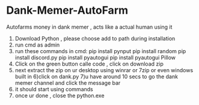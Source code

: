 # Dank-Memer-AutoFarm
Autofarms money in dank memer , acts like a actual human using it

1) Download Python , please choose add to path during installation
2) run cmd as admin
3) run these commands in cmd:
   pip install pynput 
   pip install random 
   pip install discord.py
   pip install pyautogui
   pip install pyautogui Pillow
4) Click on the green button calle code , click on download zip 
5) next extract the zip on ur desktop using winrar or 7zip or even windows built in 
6)click on dank.py 
7)u have around 10 secs to go the dank memer channel and click the message bar 
8) it should start using commands
9) once ur done , close the python.exe 
